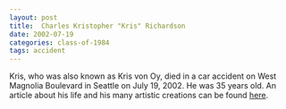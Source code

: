 ```yaml
---
layout: post
title:  Charles Kristopher "Kris" Richardson
date: 2002-07-19
categories: class-of-1984
tags: accident
---
```

Kris, who was also known as Kris von Oy, died in a car accident on West Magnolia Boulevard in Seattle on July 19, 2002. He was 35 years old. An article about his life and his many artistic creations can be found [here](http://tinyurl.com/l4gevxk).
